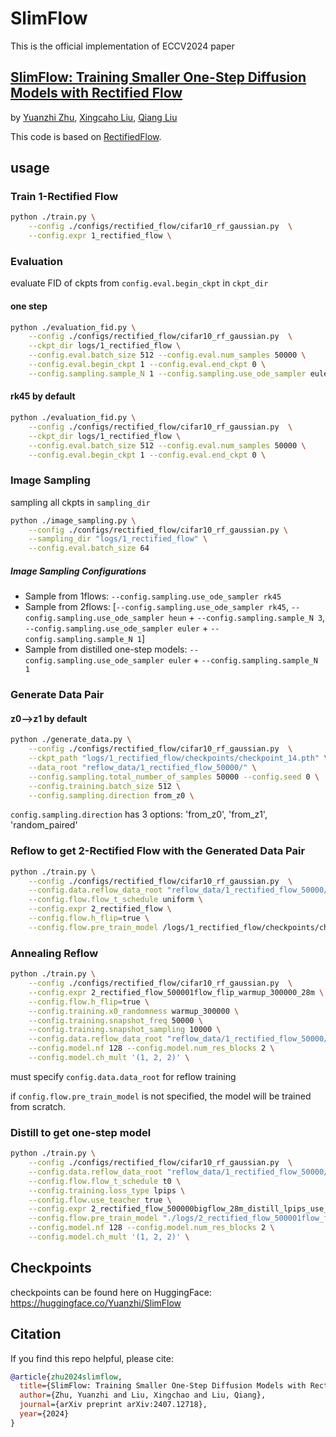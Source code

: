 # SlimFlow

This is the official implementation of ECCV2024 paper
## [SlimFlow: Training Smaller One-Step Diffusion Models with Rectified Flow](https://arxiv.org/abs/2407.12718) 
by [Yuanzhi Zhu](https://yuanzhi-zhu.github.io/about/), [Xingcaho Liu](https://gnobitab.github.io/), [Qiang Liu](https://www.cs.utexas.edu/~lqiang/)

This code is based on [RectifiedFlow](https://github.com/gnobitab/RectifiedFlow).

## usage

### Train 1-Rectified Flow

```bash
python ./train.py \
    --config ./configs/rectified_flow/cifar10_rf_gaussian.py  \
    --config.expr 1_rectified_flow \
```

### Evaluation 

evaluate FID of ckpts from `config.eval.begin_ckpt` in `ckpt_dir`
#### one step
```bash
python ./evaluation_fid.py \
    --config ./configs/rectified_flow/cifar10_rf_gaussian.py  \
    --ckpt_dir logs/1_rectified_flow \
    --config.eval.batch_size 512 --config.eval.num_samples 50000 \
    --config.eval.begin_ckpt 1 --config.eval.end_ckpt 0 \
    --config.sampling.sample_N 1 --config.sampling.use_ode_sampler euler \
```

#### rk45 by default
```bash
python ./evaluation_fid.py \
    --config ./configs/rectified_flow/cifar10_rf_gaussian.py  \
    --ckpt_dir logs/1_rectified_flow \
    --config.eval.batch_size 512 --config.eval.num_samples 50000 \
    --config.eval.begin_ckpt 1 --config.eval.end_ckpt 0 \
```

### Image Sampling

sampling all ckpts in `sampling_dir`
```bash
python ./image_sampling.py \
    --config ./configs/rectified_flow/cifar10_rf_gaussian.py \
    --sampling_dir "logs/1_rectified_flow" \
    --config.eval.batch_size 64
```

##### Image Sampling Configurations
- Sample from 1flows: `--config.sampling.use_ode_sampler rk45`
- Sample from 2flows: [`--config.sampling.use_ode_sampler rk45`, `--config.sampling.use_ode_sampler heun` + `--config.sampling.sample_N 3`, `--config.sampling.use_ode_sampler euler` + `--config.sampling.sample_N 1`]
- Sample from distilled one-step models: `--config.sampling.use_ode_sampler euler` + `--config.sampling.sample_N 1`

### Generate Data Pair

#### z0-->z1 by default
```bash
python ./generate_data.py \
    --config ./configs/rectified_flow/cifar10_rf_gaussian.py  \
    --ckpt_path "logs/1_rectified_flow/checkpoints/checkpoint_14.pth" \
    --data_root "reflow_data/1_rectified_flow_50000/" \
    --config.sampling.total_number_of_samples 50000 --config.seed 0 \
    --config.training.batch_size 512 \
    --config.sampling.direction from_z0 \
```

`config.sampling.direction` has 3 options: 'from_z0', 'from_z1', 'random_paired'


### Reflow to get 2-Rectified Flow with the Generated Data Pair

```bash
python ./train.py \
    --config ./configs/rectified_flow/cifar10_rf_gaussian.py  \
    --config.data.reflow_data_root "reflow_data/1_rectified_flow_50000/" \
    --config.flow.flow_t_schedule uniform \
    --config.expr 2_rectified_flow \
    --config.flow.h_flip=true \
    --config.flow.pre_train_model /logs/1_rectified_flow/checkpoints/checkpoint_14.pth \
```

### Annealing Reflow

```bash
python ./train.py \
    --config ./configs/rectified_flow/cifar10_rf_gaussian.py  \
    --config.expr 2_rectified_flow_500001flow_flip_warmup_300000_28m \
    --config.flow.h_flip=true \
    --config.training.x0_randomness warmup_300000 \
    --config.training.snapshot_freq 50000 \
    --config.training.snapshot_sampling 10000 \
    --config.data.reflow_data_root "reflow_data/1_rectified_flow_50000/" \
    --config.model.nf 128 --config.model.num_res_blocks 2 \
    --config.model.ch_mult '(1, 2, 2)' \
```

must specify `config.data.data_root` for reflow training

if `config.flow.pre_train_model` is not specified, the model will be trained from scratch.

### Distill to get one-step model
<!-- distillation as special case of reflow with different `flow_t_schedule` and `flow_alpha_t` -->

```bash
python ./train.py \
    --config ./configs/rectified_flow/cifar10_rf_gaussian.py  \
    --config.data.reflow_data_root "reflow_data/1_rectified_flow_50000/" \
    --config.flow.flow_t_schedule t0 \
    --config.training.loss_type lpips \
    --config.flow.use_teacher true \
    --config.expr 2_rectified_flow_500000bigflow_28m_distill_lpips_use_teacher \
    --config.flow.pre_train_model "./logs/2_rectified_flow_500001flow_flip_warmup_300000_28m/checkpoints/checkpoint_16.pth" \
    --config.model.nf 128 --config.model.num_res_blocks 2 \
    --config.model.ch_mult '(1, 2, 2)' \
```

## Checkpoints
checkpoints can be found here on HuggingFace: https://huggingface.co/Yuanzhi/SlimFlow

## Citation
If you find this repo helpful, please cite:

```bibtex
@article{zhu2024slimflow,
  title={SlimFlow: Training Smaller One-Step Diffusion Models with Rectified Flow},
  author={Zhu, Yuanzhi and Liu, Xingchao and Liu, Qiang},
  journal={arXiv preprint arXiv:2407.12718},
  year={2024}
}
```
